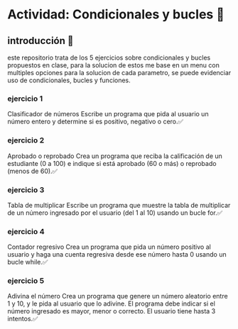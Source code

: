 # Actividad: Condicionales y bucles 📌
## introducción 🧭
este repositorio trata de los 5 ejercicios sobre condicionales y bucles propuestos en clase, para la solucion de estos me base en un menu con multiples opciones para la solucion de cada parametro, se puede evidenciar uso de condicionales, bucles y funciones.

### ejercicio 1
Clasificador de números Escribe un programa que pida al usuario un número entero y determine si es positivo, negativo o cero.✅

### ejercicio 2
Aprobado o reprobado Crea un programa que reciba la calificación de un estudiante (0 a 100) e indique si está aprobado (60 o más) o reprobado (menos de 60).✅

### ejercicio 3
Tabla de multiplicar Escribe un programa que muestre la tabla de multiplicar de un número ingresado por el usuario (del 1 al 10) usando un bucle for.✅

### ejercicio 4
Contador regresivo Crea un programa que pida un número positivo al usuario y haga una cuenta regresiva desde ese número hasta 0 usando un bucle while.✅

### ejercicio 5 
Adivina el número Crea un programa que genere un número aleatorio entre 1 y 10, y le pida al usuario que lo adivine. El programa debe indicar si el número ingresado es mayor, menor o correcto. El usuario tiene hasta 3 intentos.✅
